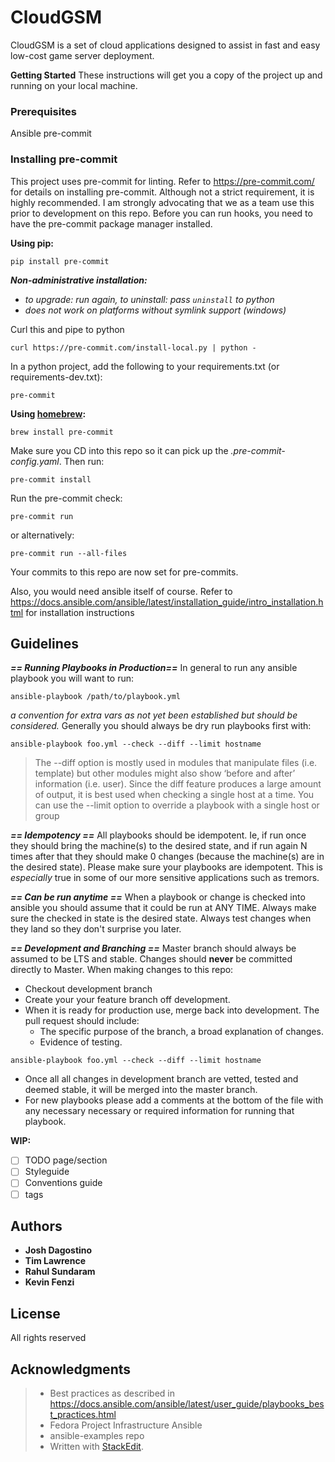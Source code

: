 # CloudGSM

CloudGSM is a set of cloud applications designed to assist in fast and easy low-cost game server deployment.


 **Getting Started**
These instructions will get you a copy of the project up and running on your local machine. 

### Prerequisites

Ansible
pre-commit

### Installing pre-commit

This project uses pre-commit for linting.  Refer to https://pre-commit.com/ for details on installing pre-commit.  Although not a strict requirement, it is highly recommended. I am strongly advocating that we as a team use this prior to development on this repo.
Before you can run hooks, you need to have the pre-commit package manager installed.

**Using pip:**

    pip install pre-commit

***Non-administrative installation:***

-   _to upgrade: run again, to uninstall: pass  `uninstall`  to python_
-   _does not work on platforms without symlink support (windows)_

Curl this and pipe to python

    curl https://pre-commit.com/install-local.py | python -

In a python project, add the following to your requirements.txt (or requirements-dev.txt):

    pre-commit

**Using  [homebrew](https://brew.sh/):**

    brew install pre-commit
Make sure you CD into this repo so it can pick up the *.pre-commit-config.yaml*. Then run:

    pre-commit install
Run the pre-commit check:

    pre-commit run
or alternatively:

    pre-commit run --all-files
Your commits to this repo are now set for pre-commits.

Also, you would need ansible itself of course.  Refer to https://docs.ansible.com/ansible/latest/installation_guide/intro_installation.html for installation instructions

## Guidelines

***== Running Playbooks in Production==***
In general to run any ansible playbook you will want to run:

    ansible-playbook /path/to/playbook.yml
*a convention for extra vars as not yet been established but should be considered.*
Generally you should always be dry run playbooks first with:

    ansible-playbook foo.yml --check --diff --limit hostname
    
> The --diff option is mostly used in modules that manipulate files (i.e. template) but other modules might also show ‘before and after’ information (i.e. user). Since the diff feature produces a large amount of output, it is best used when checking a single host at a time. You can use the --limit option to override a playbook with a single host or group

***== Idempotency ==***
All playbooks should be idempotent. Ie, if run once they should bring the machine(s) to the desired state, and if run again N times after that they should make 0 changes (because the machine(s) are in the desired state). Please make sure your playbooks are idempotent. This is *especially* true in some of our more sensitive applications such as tremors.

***== Can be run anytime ==***
When a playbook or change is checked into ansible you should assume that it could be run at ANY TIME. Always make sure the checked in state is the desired state. Always test changes when they land so they don't surprise you later. 

***== Development and Branching ==***
Master branch should always be assumed to be LTS and stable. Changes should **never** be committed directly to Master. When making changes to this repo:
 - Checkout development branch
 - Create your your feature branch off development.
 - When it is ready for production use, merge back into development.
The pull request should include: 
	 - The specific purpose of the branch, a broad explanation of changes. 
	 - Evidence of testing. 
 
`ansible-playbook foo.yml --check --diff --limit hostname`  
 - Once all all changes in development branch are vetted, tested and deemed stable, it will be merged into the master branch. 
 - For new playbooks please add a comments at the bottom of the file with any necessary necessary or required information for running that playbook. 

**WIP:**

 - [ ] TODO page/section
 - [ ] Styleguide
 - [ ] Conventions guide
 - [ ] tags 

## Authors

* **Josh Dagostino**
* **Tim Lawrence**
* **Rahul Sundaram**
* **Kevin Fenzi**


## License

All rights reserved

## Acknowledgments

> * Best practices as described in https://docs.ansible.com/ansible/latest/user_guide/playbooks_best_practices.html
> * Fedora Project Infrastructure Ansible
> * ansible-examples repo
> * Written with [StackEdit](https://stackedit.io/).
